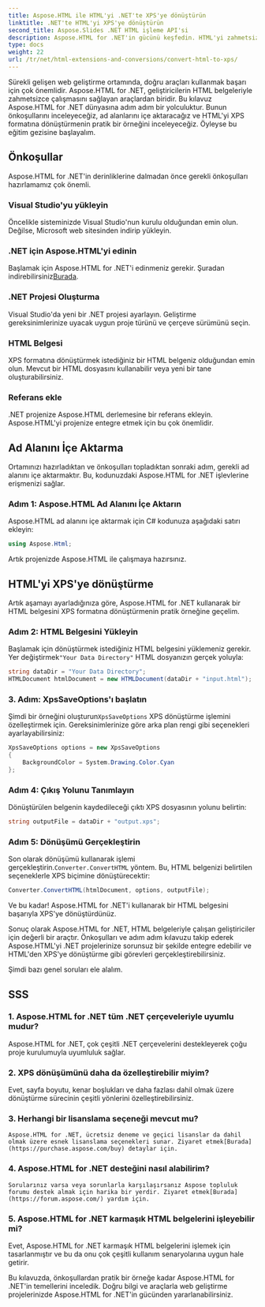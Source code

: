 ```yaml
---
title: Aspose.HTML ile HTML'yi .NET'te XPS'ye dönüştürün
linktitle: .NET'te HTML'yi XPS'ye dönüştürün
second_title: Aspose.Slides .NET HTML işleme API'si
description: Aspose.HTML for .NET'in gücünü keşfedin. HTML'yi zahmetsizce XPS'ye dönüştürün. Önkoşullar, adım adım kılavuz ve SSS'ler dahildir.
type: docs
weight: 22
url: /tr/net/html-extensions-and-conversions/convert-html-to-xps/
---
```


Sürekli gelişen web geliştirme ortamında, doğru araçları kullanmak başarı için çok önemlidir. Aspose.HTML for .NET, geliştiricilerin HTML belgeleriyle zahmetsizce çalışmasını sağlayan araçlardan biridir. Bu kılavuz Aspose.HTML for .NET dünyasına adım adım bir yolculuktur. Bunun önkoşullarını inceleyeceğiz, ad alanlarını içe aktaracağız ve HTML'yi XPS formatına dönüştürmenin pratik bir örneğini inceleyeceğiz. Öyleyse bu eğitim gezisine başlayalım.

## Önkoşullar

Aspose.HTML for .NET'in derinliklerine dalmadan önce gerekli önkoşulları hazırlamamız çok önemli.

### Visual Studio'yu yükleyin

Öncelikle sisteminizde Visual Studio'nun kurulu olduğundan emin olun. Değilse, Microsoft web sitesinden indirip yükleyin.

### .NET için Aspose.HTML'yi edinin

 Başlamak için Aspose.HTML for .NET'i edinmeniz gerekir. Şuradan indirebilirsiniz[Burada](https://releases.aspose.com/html/net/).

### .NET Projesi Oluşturma

Visual Studio'da yeni bir .NET projesi ayarlayın. Geliştirme gereksinimlerinize uyacak uygun proje türünü ve çerçeve sürümünü seçin.

### HTML Belgesi

XPS formatına dönüştürmek istediğiniz bir HTML belgeniz olduğundan emin olun. Mevcut bir HTML dosyasını kullanabilir veya yeni bir tane oluşturabilirsiniz.

### Referans ekle

.NET projenize Aspose.HTML derlemesine bir referans ekleyin. Aspose.HTML'yi projenize entegre etmek için bu çok önemlidir.

## Ad Alanını İçe Aktarma

Ortamınızı hazırladıktan ve önkoşulları topladıktan sonraki adım, gerekli ad alanını içe aktarmaktır. Bu, kodunuzdaki Aspose.HTML for .NET işlevlerine erişmenizi sağlar.

### Adım 1: Aspose.HTML Ad Alanını İçe Aktarın

Aspose.HTML ad alanını içe aktarmak için C# kodunuza aşağıdaki satırı ekleyin:

```csharp
using Aspose.Html;
```

Artık projenizde Aspose.HTML ile çalışmaya hazırsınız.

## HTML'yi XPS'ye dönüştürme

Artık aşamayı ayarladığınıza göre, Aspose.HTML for .NET kullanarak bir HTML belgesini XPS formatına dönüştürmenin pratik örneğine geçelim.

### Adım 2: HTML Belgesini Yükleyin

 Başlamak için dönüştürmek istediğiniz HTML belgesini yüklemeniz gerekir. Yer değiştirmek`"Your Data Directory"` HTML dosyanızın gerçek yoluyla:

```csharp
string dataDir = "Your Data Directory";
HTMLDocument htmlDocument = new HTMLDocument(dataDir + "input.html");
```

### 3. Adım: XpsSaveOptions'ı başlatın

 Şimdi bir örneğini oluşturun`XpsSaveOptions` XPS dönüştürme işlemini özelleştirmek için. Gereksinimlerinize göre arka plan rengi gibi seçenekleri ayarlayabilirsiniz:

```csharp
XpsSaveOptions options = new XpsSaveOptions
{
    BackgroundColor = System.Drawing.Color.Cyan
};
```

### Adım 4: Çıkış Yolunu Tanımlayın

Dönüştürülen belgenin kaydedileceği çıktı XPS dosyasının yolunu belirtin:

```csharp
string outputFile = dataDir + "output.xps";
```

### Adım 5: Dönüşümü Gerçekleştirin

 Son olarak dönüşümü kullanarak işlemi gerçekleştirin.`Converter.ConvertHTML` yöntem. Bu, HTML belgenizi belirtilen seçeneklerle XPS biçimine dönüştürecektir:

```csharp
Converter.ConvertHTML(htmlDocument, options, outputFile);
```

Ve bu kadar! Aspose.HTML for .NET'i kullanarak bir HTML belgesini başarıyla XPS'ye dönüştürdünüz.

Sonuç olarak Aspose.HTML for .NET, HTML belgeleriyle çalışan geliştiriciler için değerli bir araçtır. Önkoşulları ve adım adım kılavuzu takip ederek Aspose.HTML'yi .NET projelerinize sorunsuz bir şekilde entegre edebilir ve HTML'den XPS'ye dönüştürme gibi görevleri gerçekleştirebilirsiniz.

Şimdi bazı genel soruları ele alalım.

## SSS

### 1. Aspose.HTML for .NET tüm .NET çerçeveleriyle uyumlu mudur?
   Aspose.HTML for .NET, çok çeşitli .NET çerçevelerini destekleyerek çoğu proje kurulumuyla uyumluluk sağlar.

### 2. XPS dönüşümünü daha da özelleştirebilir miyim?
   Evet, sayfa boyutu, kenar boşlukları ve daha fazlası dahil olmak üzere dönüştürme sürecinin çeşitli yönlerini özelleştirebilirsiniz.

### 3. Herhangi bir lisanslama seçeneği mevcut mu?
    Aspose.HTML for .NET, ücretsiz deneme ve geçici lisanslar da dahil olmak üzere esnek lisanslama seçenekleri sunar. Ziyaret etmek[Burada](https://purchase.aspose.com/buy) detaylar için.

### 4. Aspose.HTML for .NET desteğini nasıl alabilirim?
    Sorularınız varsa veya sorunlarla karşılaşırsanız Aspose topluluk forumu destek almak için harika bir yerdir. Ziyaret etmek[Burada](https://forum.aspose.com/) yardım için.

### 5. Aspose.HTML for .NET karmaşık HTML belgelerini işleyebilir mi?
   Evet, Aspose.HTML for .NET karmaşık HTML belgelerini işlemek için tasarlanmıştır ve bu da onu çok çeşitli kullanım senaryolarına uygun hale getirir.

Bu kılavuzda, önkoşullardan pratik bir örneğe kadar Aspose.HTML for .NET'in temellerini inceledik. Doğru bilgi ve araçlarla web geliştirme projelerinizde Aspose.HTML for .NET'in gücünden yararlanabilirsiniz.